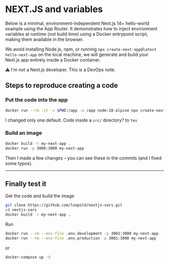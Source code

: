 # NEXT.JS and variables

Below is a minimal, environment-independent Next.js 14+ hello-world example using the App Router. It demonstrates how to inject environment variables at runtime (not build time) using a Docker entrypoint script, making them available in the browser.

We avoid installing Node.js, npm, or running `npx create-next-app@latest hello-next-app` on the local machine, we will generate and build your Next.js app entirely inside a Docker container.

⚠️ I'm not a Next.js developer. This is a DevOps note.

## Steps to reproduce creating a code

### Put the code into the app

```sh
docker run --rm -it -v $PWD:/app -w /app node:18-alpine npx create-next-app@latest hello-next-app
```
I changed only one default. Code inside a `src/` directory? to `Yes`

### Build an image

```sh
docker build -t my-next-app .
docker run -p 3000:3000 my-next-app
```

Then I made a few changes – you can see these in the commits (and I fixed some typos).

---

## Finally test it

Get the code and build the image
```sh
git clone https://github.com/loopold/nextjs-vars.git
cd nextjs-vars
docker build -t my-next-app .
```

Run
```sh
docker run --rm --env-file .env.development -p 3002:3000 my-next-app
docker run --rm --env-file .env.production -p 3001:3000 my-next-app
```
or
```sh
docker-compose up -d
```
